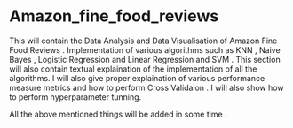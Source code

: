 # Amazon_fine_food_reviews

This will contain the Data Analysis and Data Visualisation of Amazon Fine Food Reviews .
Implementation of various algorithms such as KNN , Naive Bayes , Logistic Regression and Linear Regression and SVM .
This section will also contain textual explaination of the implementation of all the algorithms.
I will also give proper explaination of various performance measure metrics and how to perform Cross Validaion .
I will also show how to perform hyperparameter tunning.

All the above mentioned things will be added in some time .

